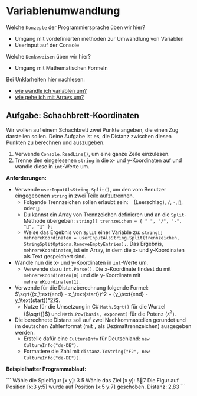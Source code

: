 ﻿# Variablenumwandlung
Welche ``Konzepte`` der Programmiersprache üben wir hier?
* Umgang mit vordefinierten methoden zur Umwandlung von Variablen
* Userinput auf der Console

Welche ``Denkwweisen`` üben wir hier?
* Umgang mit Mathematischen Formeln

Bei Unklarheiten hier nachlesen:
* [wie wandle ich variablen um?](../Skripten/L02.3VariablenUmwandeln.md)
* [wie gehe ich mit Arrays um?](../../L04Collections/Skripten/L04.0JaggedUndMultidimensionalArrays.md)

## Aufgabe: Schachbrett-Koordinaten
Wir wollen auf einem Schachbrett zwei Punkte angeben, die einen Zug darstellen sollen. Deine Aufgabe ist es, die Distanz zwischen diesen Punkten zu berechnen und auszugeben.

1.  Verwende `Console.ReadLine()`, um eine ganze Zeile einzulesen.
2.  Trenne den eingelesenen `string` in die x- und y-Koordinaten auf und wandle diese in `int`-Werte um.

**Anforderungen:**

* Verwende `userInputAlsString.Split()`, um den vom Benutzer eingegebenen `string` in zwei Teile aufzutrennen.
    * Folgende Trennzeichen sollen erlaubt sein: ` ` (Leerschlag), `/`, `-`, `🧱`, oder `🔺`.
    * Du kannst ein Array von Trennzeichen definieren und an die `Split`-Methode übergeben: `string[] trennzeichen = { " ", "/", "-", "🧱", "🔺" };`
    * Weise das Ergebnis von `Split` einer Variable zu: `string[] mehrereKoordinaten = userInputAlsString.Split(trennzeichen, StringSplitOptions.RemoveEmptyEntries);`. Das Ergebnis, `mehrereKoordinaten`, ist ein Array, in dem die x- und y-Koordinaten als Text gespeichert sind.
* Wandle nun die x- und y-Koordinaten in `int`-Werte um.
    * Verwende dazu `int.Parse()`. Die x-Koordinate findest du mit `mehrereKoordinaten[0]` und die y-Koordinate mit `mehrereKoordinaten[1]`.
* Verwende für die Distanzberechnung folgende Formel: $\sqrt{(x_\text{end} - x_\text{start})^2 + (y_\text{end} - y_\text{start})^2}$.
    * Nutze für die Umsetzung in C# `Math.Sqrt()` für die Wurzel ($\sqrt{}$) und `Math.Pow(basis, exponent)` für die Potenz ($x^2$).
* Die berechnete Distanz soll auf zwei Nachkommastellen gerundet und im deutschen Zahlenformat (mit `,` als Dezimaltrennzeichen) ausgegeben werden.
    * Erstelle dafür eine `CultureInfo` für Deutschland: `new CultureInfo("de-DE")`.
    * Formatiere die Zahl mit `distanz.ToString("F2", new CultureInfo("de-DE"))`.

**Beispielhafter Programmablauf:**

\```
Wähle die Spielfigur [x y]: 3 5
Wähle das Ziel [x y]: 5🧱7
Die Figur auf Position [x:3 y:5] wurde auf Position [x:5 y:7] geschoben. Distanz: 2,83
\```